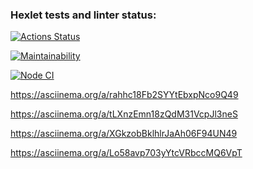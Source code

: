 ### Hexlet tests and linter status:
[![Actions Status](https://github.com/VGovorin/frontend-project-lvl1/workflows/hexlet-check/badge.svg)](https://github.com/VGovorin/frontend-project-lvl1/actions)

[![Maintainability](https://api.codeclimate.com/v1/badges/a99a88d28ad37a79dbf6/maintainability)](https://codeclimate.com/github/codeclimate/codeclimate/maintainability)

[![Node CI](https://github.com/VGovorin/frontend-project-lvl1/actions/workflows/node.js.yml/badge.svg)](https://github.com/VGovorin/frontend-project-lvl1/actions)

https://asciinema.org/a/rahhc18Fb2SYYtEbxpNco9Q49

https://asciinema.org/a/tLXnzEmn18zQdM31VcpJl3neS

https://asciinema.org/a/XGkzobBklhlrJaAh06F94UN49

https://asciinema.org/a/Lo58avp703yYtcVRbccMQ6VpT

